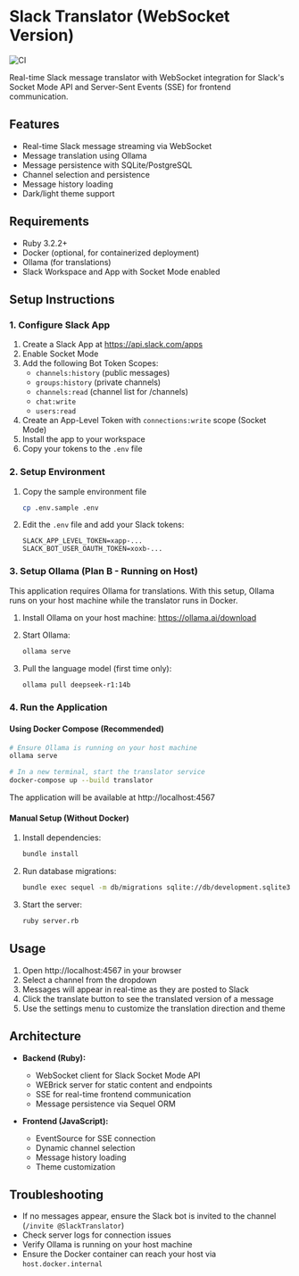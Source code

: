 # Slack Translator (WebSocket Version)

![CI](https://github.com/claytonbrgsdev/slack-translator_websocket-version/actions/workflows/ci.yml/badge.svg)

Real-time Slack message translator with WebSocket integration for Slack's Socket Mode API and Server-Sent Events (SSE) for frontend communication.

## Features

- Real-time Slack message streaming via WebSocket
- Message translation using Ollama
- Message persistence with SQLite/PostgreSQL
- Channel selection and persistence
- Message history loading
- Dark/light theme support

## Requirements

- Ruby 3.2.2+
- Docker (optional, for containerized deployment)
- Ollama (for translations)
- Slack Workspace and App with Socket Mode enabled

## Setup Instructions

### 1. Configure Slack App

1. Create a Slack App at https://api.slack.com/apps
2. Enable Socket Mode
3. Add the following Bot Token Scopes:
   - `channels:history`    (public messages)
   - `groups:history`     (private channels)
   - `channels:read`      (channel list for /channels)
   - `chat:write`
   - `users:read`
4. Create an App-Level Token with `connections:write` scope (Socket Mode)
5. Install the app to your workspace
6. Copy your tokens to the `.env` file

### 2. Setup Environment

1. Copy the sample environment file
   ```bash
   cp .env.sample .env
   ```

2. Edit the `.env` file and add your Slack tokens:
   ```
   SLACK_APP_LEVEL_TOKEN=xapp-...
   SLACK_BOT_USER_OAUTH_TOKEN=xoxb-...
   ```

### 3. Setup Ollama (Plan B - Running on Host)

This application requires Ollama for translations. With this setup, Ollama runs on your host machine while the translator runs in Docker.

1. Install Ollama on your host machine: https://ollama.ai/download

2. Start Ollama:
   ```bash
   ollama serve
   ```

3. Pull the language model (first time only):
   ```bash
   ollama pull deepseek-r1:14b
   ```

### 4. Run the Application

#### Using Docker Compose (Recommended)

```bash
# Ensure Ollama is running on your host machine
ollama serve

# In a new terminal, start the translator service
docker-compose up --build translator
```

The application will be available at http://localhost:4567

#### Manual Setup (Without Docker)

1. Install dependencies:
   ```bash
   bundle install
   ```

2. Run database migrations:
   ```bash
   bundle exec sequel -m db/migrations sqlite://db/development.sqlite3
   ```

3. Start the server:
   ```bash
   ruby server.rb
   ```

## Usage

1. Open http://localhost:4567 in your browser
2. Select a channel from the dropdown
3. Messages will appear in real-time as they are posted to Slack
4. Click the translate button to see the translated version of a message
5. Use the settings menu to customize the translation direction and theme

## Architecture

- **Backend (Ruby):**
  - WebSocket client for Slack Socket Mode API
  - WEBrick server for static content and endpoints
  - SSE for real-time frontend communication
  - Message persistence via Sequel ORM

- **Frontend (JavaScript):**
  - EventSource for SSE connection
  - Dynamic channel selection
  - Message history loading
  - Theme customization

## Troubleshooting

- If no messages appear, ensure the Slack bot is invited to the channel (`/invite @SlackTranslator`)
- Check server logs for connection issues
- Verify Ollama is running on your host machine
- Ensure the Docker container can reach your host via `host.docker.internal`